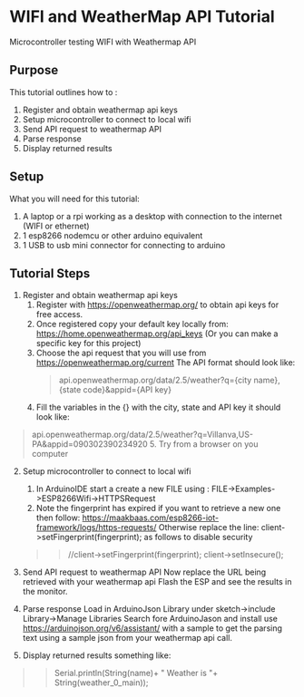 # WIFI and WeatherMap API Tutorial #
Microcontroller testing WIFI with Weathermap API 
## Purpose ##
This tutorial outlines how to :
1. Register and obtain weathermap api keys
1. Setup microcontroller to connect to local wifi
1. Send API request to weathermap API
1. Parse response
1. Display returned results
## Setup ##
What you will need for this tutorial:
1. A laptop or a rpi working as a desktop  with connection to the internet (WIFI or ethernet)
1. 1 esp8266 nodemcu or other arduino equivalent
1. 1 USB to usb mini connector for connecting to arduino 

## Tutorial Steps
1. Register and obtain weathermap api keys
   1. Register with https://openweathermap.org/ to obtain api keys for free access.
   2. Once registered copy your  default key locally from: https://home.openweathermap.org/api_keys  (Or you can make a specific key for this project)
   3. Choose the api request that you will use from https://openweathermap.org/current The API format should look like:
         > api.openweathermap.org/data/2.5/weather?q={city name},{state code}&appid={API key}
   4. Fill the variables in the {} with the city, state and API key it should look like:
 > api.openweathermap.org/data/2.5/weather?q=Villanva,US-PA&appid=090302390234920  5. Try from a browser on you computer 
2. Setup microcontroller to connect to local wifi
   1. In ArduinoIDE start a create a new FILE using : FILE->Examples->ESP8266Wifi->HTTPSRequest
   2. Note the fingerprint has expired if you want to retrieve a new one then follow: https://maakbaas.com/esp8266-iot-framework/logs/https-requests/  Otherwise replace the line: client->setFingerprint(fingerprint); as follows to disable security
     
   >> //client->setFingerprint(fingerprint);
   >>  client->setInsecure();


3. Send API request to weathermap API
   Now replace the URL being retrieved with your weathermap api
   Flash the ESP and see the results in the monitor.
   
4. Parse response
   Load in ArduinoJson Library under sketch->include Library->Manage Libraries
   Search fore ArduinoJason and install
   use https://arduinojson.org/v6/assistant/ with a sample to get the parsing text using a sample json from your weathermap api call.

5. Display returned results
 something like:
 >> Serial.println(String(name)+ " Weather is "+ String(weather_0_main));